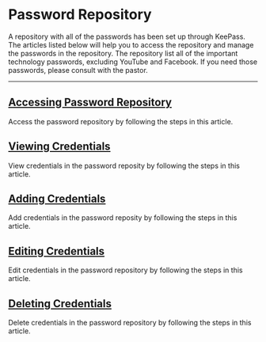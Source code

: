 # Password Repository

A repository with all of the passwords has been set up through KeePass. The articles listed below will help you to access the repository and manage the passwords in the repository. The repository list all of the important technology passwords, excluding YouTube and Facebook. If you need those passwords, please consult with the pastor.

---

## [Accessing Password Repository](accessing.md)
  Access the password repository by following the steps in this article.

## [Viewing Credentials](viewing.md)
  View credentials in the password reposity by following the steps in this article.

## [Adding Credentials](addng.md)
  Add credentials in the password reposity by following the steps in this article.

## [Editing Credentials](editing.md)
  Edit credentials in the password repository by following the steps in this article.

## [Deleting Credentials](removing.md)
  Delete credentials in the password repository by following the steps in this article.